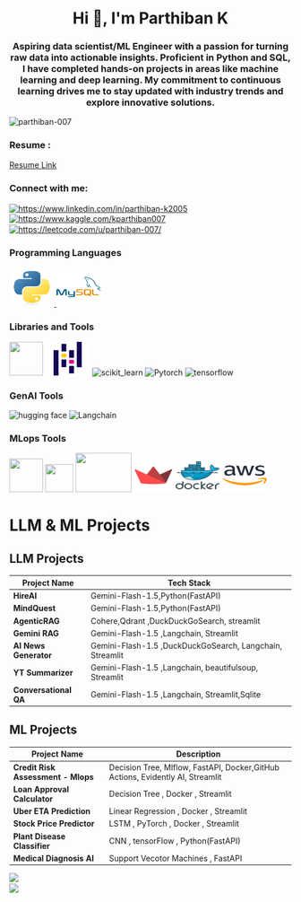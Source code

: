 <h1 align="center">Hi 👋, I'm Parthiban K</h1>
<h3 align="center">Aspiring data scientist/ML Engineer with a passion for turning raw data into actionable insights. Proficient in Python and SQL, I
 have completed hands-on projects in areas like machine learning and deep learning. My commitment to continuous
 learning drives me to stay updated with industry trends and explore innovative solutions.</h3>

<p align="left"> <img src="https://komarev.com/ghpvc/?username=parthiban-007&label=Profile%20views&color=0e75b6&style=flat" alt="parthiban-007" /> </p>

<h3 align="left">Resume : </h3>
<a href="https://drive.google.com/file/d/1hJRFBaOWgk8OIOXMGyrvf0ixMLc9lkj1/view?usp=drivesdk" target="blank">Resume Link</a>

<h3 align="left">Connect with me:</h3>
<p align="left">

<a href="https://linkedin.com/in/parthiban-k2005" target="blank"><img align="center" src="https://raw.githubusercontent.com/rahuldkjain/github-profile-readme-generator/master/src/images/icons/Social/linked-in-alt.svg" alt="https://www.linkedin.com/in/parthiban-k2005" height="30" width="40" /></a>
<a href="https://kaggle.com/kparthiban007" target="blank"><img align="center" src="https://raw.githubusercontent.com/rahuldkjain/github-profile-readme-generator/master/src/images/icons/Social/kaggle.svg" alt="https://www.kaggle.com/kparthiban007" height="30" width="40" /></a>
<a href="https://www.leetcode.com/u/parthiban-007/" target="blank"><img align="center" src="https://raw.githubusercontent.com/rahuldkjain/github-profile-readme-generator/master/src/images/icons/Social/leet-code.svg" alt="https://leetcode.com/u/parthiban-007/" height="30" width="40" /></a>
</p>

<h3 align="left">Programming Languages </h3>
<p align="left">
<a href="https://www.python.org" target="_blank" rel="noreferrer"> <img src="https://raw.githubusercontent.com/devicons/devicon/master/icons/python/python-original.svg" alt="python" width="80" height="70"/> </a>
<a href="https://www.mysql.com/" target="_blank" rel="noreferrer"> <img src="https://raw.githubusercontent.com/devicons/devicon/master/icons/mysql/mysql-original-wordmark.svg" alt="mysql" width="80" height="70"/></a> 

</p>
<h3 align="left">Libraries and Tools</h3>
<p align="left">
<img src="https://static-00.iconduck.com/assets.00/file-type-numpy-icon-476x512-106d391z.png" height="60" width="60">
<img src="https://raw.githubusercontent.com/devicons/devicon/2ae2a900d2f041da66e950e4d48052658d850630/icons/pandas/pandas-original.svg" alt="pandas" width="80" height="60"/> 
 <img src="https://upload.wikimedia.org/wikipedia/commons/0/05/Scikit_learn_logo_small.svg" alt="scikit_learn" width="80" height="60"/> 
  <img src="https://shiftlab.github.io/pytorch/assets/images/pytorch-logo.png" alt="Pytorch" width="80" height="80"/> 
 <img src="https://www.vectorlogo.zone/logos/tensorflow/tensorflow-icon.svg" alt="tensorflow" width="80" height="60"/> 

</p>
<p >
 <h3 align="left">GenAI Tools</h3>
<p align="left">
<img src="https://huggingface.co/datasets/huggingface/brand-assets/resolve/main/hf-logo.png" alt="hugging face" width="80" height="60"/> 
<img src="https://www.calsoftinc.com/wp-content/uploads/2023/06/LangChain-logo.png" alt="Langchain" width="100" height="60"/> 
</p>

<p >
 <h3 align="left">MLops Tools</h3>
<p align="left">
<img src="https://img.icons8.com/?size=100&id=20906&format=png&color=000000"  width="60" height="60"/>
<img src="https://github.com/mlflow-automation.png"  width="50" height="50"/>
 <img src="https://learnmonkey.github.io/images/programming/python/fastapi/logo.png"  width="100" height="70"/>

<img src="https://raw.githubusercontent.com/github/explore/968d1eb8fb6b704c6be917f0000283face4f33ee/topics/streamlit/streamlit.png" alt="Streamlit" width="70" height="60"/> 
<img src="https://raw.githubusercontent.com/devicons/devicon/master/icons/docker/docker-original-wordmark.svg" alt="docker" width="80" height="60"/> 
<img src="https://raw.githubusercontent.com/devicons/devicon/master/icons/amazonwebservices/amazonwebservices-original-wordmark.svg" alt="aws" width="80" height="60"/> 
</p>


#  LLM & ML Projects  

##  LLM Projects
| Project Name  | Tech Stack |
|--------------|------------|
| **HireAI**  | Gemini-Flash-1.5,Python(FastAPI)  |
| **MindQuest**  | Gemini-Flash-1.5,Python(FastAPI) |
| **AgenticRAG**  | Cohere,Qdrant ,DuckDuckGoSearch, streamlit |
| **Gemini RAG**  | Gemini-Flash-1.5 ,Langchain, Streamlit |
| **AI News Generator**  | Gemini-Flash-1.5 ,DuckDuckGoSearch, Langchain, Streamlit |
| **YT Summarizer**  | Gemini-Flash-1.5 ,Langchain, beautifulsoup, Streamlit |
| **Conversational QA**  | Gemini-Flash-1.5 ,Langchain, Streamlit,Sqlite |


##  ML Projects
| Project Name  | Description |
|--------------|------------|
| **Credit Risk Assessment - Mlops**  | Decision Tree, Mlflow, FastAPI, Docker,GitHub Actions, Evidently AI, Streamlit |
| **Loan Approval Calculator**  | Decision Tree , Docker , Streamlit  |
| **Uber ETA Prediction**  |  Linear Regression , Docker , Streamlit |
| **Stock Price Predictor**  | LSTM , PyTorch , Docker , Streamlit |
| **Plant Disease Classifier**  | CNN , tensorFlow , Python(FastAPI)  |
| **Medical Diagnosis AI**  | Support Vecotor Machines , FastAPI |



![](https://github-readme-streak-stats.herokuapp.com/?user=PARTHIBAN-007&theme=dark&hide_border=false)<br/>
![](https://github-readme-stats.vercel.app/api/top-langs/?username=PARTHIBAN-007&theme=dark&hide_border=false&include_all_commits=false&count_private=false&layout=compact)
